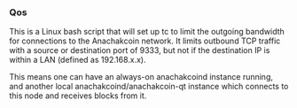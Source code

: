 ### Qos ###

This is a Linux bash script that will set up tc to limit the outgoing bandwidth for connections to the Anachakcoin network. It limits outbound TCP traffic with a source or destination port of 9333, but not if the destination IP is within a LAN (defined as 192.168.x.x).

This means one can have an always-on anachakcoind instance running, and another local anachakcoind/anachakcoin-qt instance which connects to this node and receives blocks from it.
